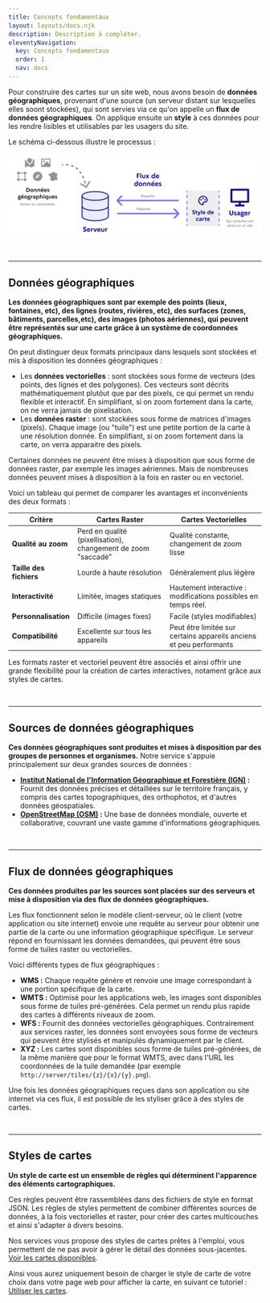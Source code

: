 ```yaml
---
title: Concepts fondamentaux
layout: layouts/docs.njk
description: Description à compléter.
eleventyNavigation:
  key: Concepts fondamentaux
  order: 1
  nav: docs
---
```


Pour construire des cartes sur un site web, nous avons besoin de **données géographiques**, provenant d'une source (un serveur distant sur lesquelles elles soont stockées), qui sont servies via ce qu'on appelle un **flux de données géographiques**. On applique ensuite un **style** à ces données pour les rendre lisibles et utilisables par les usagers du site.

Le schéma ci-dessous illustre le processus :

![Schéma de synthèse des liens entre données géographiques, flux de données géographiques et styles de cartes.](/img/documentation/schema_concepts-fondamentaux.svg)

<br>

---

## Données géographiques

**Les données géographiques sont par exemple des points (lieux, fontaines, etc), des lignes (routes, rivières, etc), des surfaces (zones, bâtiments, parcelles,etc), des images (photos aériennes), qui peuvent être représentés sur une carte grâce à un système de coordonnées géographiques.**

On peut distinguer deux formats principaux dans lesquels sont stockées et mis à disposition les données géographiques :

* Les **données vectorielles** : sont stockées sous forme de vecteurs (des points, des lignes et des polygones). Ces vecteurs sont décrits mathématiquement plutôut que par des pixels, ce qui permet un rendu flexible et interactif. En simplifiant, si on zoom fortement dans la carte, on ne verra jamais de pixelisation.
* Les **données raster** : sont stockées sous forme de matrices d'images (pixels). Chaque image (ou "tuile") est une petite portion de la carte à une résolution donnée. En simplifiant, si on zoom fortement dans la carte, on verra apparaitre des pixels.

Certaines données ne peuvent être mises à disposition que sous forme de données raster, par exemple les images aériennes. Mais de nombreuses données peuvent mises à disposition à la fois en raster ou en vectoriel.

Voici un tableau qui permet de comparer les avantages et inconvénients des deux formats :

| Critère                 | Cartes Raster                                                 | Cartes Vectorielles                                            |
| ----------------------- | ------------------------------------------------------------- | -------------------------------------------------------------- |
| **Qualité au zoom**     | Perd en qualité (pixellisation), changement de zoom "saccadé" | Qualité constante, changement de zoom lisse                    |
| **Taille des fichiers** | Lourde à haute résolution                                     | Généralement plus légère                                       |
| **Interactivité**       | Limitée, images statiques                                     | Hautement interactive : modifications possibles en temps réel. |
| **Personnalisation**    | Difficile (images fixes)                                      | Facile (styles modifiables)                                    |
| **Compatibilité**       | Excellente sur tous les appareils                             | Peut être limitée sur certains appareils anciens et peu performants                   |

Les formats raster et vectoriel peuvent être associés et ainsi offrir une grande flexibilité pour la création de cartes interactives, notament grâce aux styles de cartes.

<br>

---

## Sources de données géographiques

**Ces données géographiques sont produites et mises à disposition par des groupes de personnes et organismes.** Notre service s'appuie principalement sur deux grandes sources de données :

* **[Institut National de l'Information Géographique et Forestière (IGN)](https://www.ign.fr/) :** Fournit des données précises et détaillées sur le territoire français, y compris des cartes topographiques, des orthophotos, et d'autres données géospatiales.
* **[OpenStreetMap (OSM)](https://www.openstreetmap.org/) :** Une base de données mondiale, ouverte et collaborative, couvrant une vaste gamme d'informations géographiques.

<br>

---

## Flux de données géographiques

**Ces données produites par les sources sont placées sur des serveurs et mise à disposition via des flux de données géographiques.**

Les flux fonctionnent selon le modèle client-serveur, où le client (votre application ou site internet) envoie une requête au serveur pour obtenir une partie de la carte ou une information géographique spécifique. Le serveur répond en fournissant les données demandées, qui peuvent être sous forme de tuiles raster ou vectorielles.

Voici différents types de flux géographiques : 

* **WMS :** Chaque requête génère et renvoie une image correspondant à une portion spécifique de la carte.
* **WMTS :** Optimisé pour les applications web, les images sont disponibles sous forme de tuiles pré-générées. Cela permet un rendu plus rapide des cartes à différents niveaux de zoom.
* **WFS :** Fournit des données vectorielles géographiques. Contrairement aux services raster, les données sont envoyées sous forme de vecteurs qui peuvent être stylisés et manipulés dynamiquement par le client.
* **XYZ :** Les cartes sont disponibles sous forme de tuiles pré-générées, de la même manière que pour le format WMTS, avec dans l'URL les coordonnées de la tuile demandée (par exemple `http://server/tiles/{z}/{x}/{y}.png`).

Une fois les données géographiques reçues dans son application ou site internet via ces flux, il est possible de les styliser grâce à des styles de cartes.

<br>

---

## Styles de cartes


**Un style de carte est un ensemble de règles qui déterminent l'apparence des éléments cartographiques.**

Ces règles peuvent être rassemblées dans des fichiers de style en format JSON. Les règles de styles permettent de combiner différentes sources de données, à la fois vectorielles et raster, pour créer des cartes multicouches et ainsi s'adapter à divers besoins.

Nos services vous propose des styles de cartes prêtes à l'emploi, vous permettent de ne pas avoir à gérer le détail des données sous-jacentes. [Voir les cartes disponibles](/fr/cartes).

Ainsi vous aurez uniquement besoin de charger le style de carte de votre choix dans votre page web pour afficher la carte, en suivant ce tutoriel : [Utiliser les cartes](/fr/documentation/utiliser-les-cartes).
